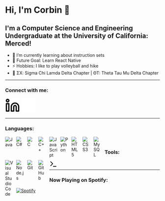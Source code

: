 # Hi, I'm Corbin 👋 

## I'm a Computer Science and Engineering Undergraduate at the University of California: Merced!

- 🌱 I’m currently learning about instruction sets
- 🥅 Future Goal: Learn React Native
- ⚡ Hobbies: I like to play volleyball and hike
- 🤝 ΣΧ: Sigma Chi Lamda Delta Chapter | ΘΤ: Theta Tau Mu Delta Chapter

---

### Connect with me:

[![website](./img/linkedin-light.svg)](https://linkedin.com/in/corbin-ward#gh-light-mode-only)
[![website](./img/linkedin-dark.svg)](https://linkedin.com/in/corbin-ward#gh-dark-mode-only)

---

### Languages:

<img align="left" alt="Java" width="26px" src="https://cdn.jsdelivr.net/npm/react-devicon@0.1.9/java/original/JavaOriginal.svg" style="padding-right:10px;" />
<img align="left" alt="C#" width="26px" src="https://cdn.jsdelivr.net/npm/react-devicon@0.1.9/csharp/original/CsharpOriginal.svg" style="padding-right:10px;" />
<img align="left" alt="C" width="26px" src="https://cdn.jsdelivr.net/npm/react-devicon@0.1.9/c/original/COriginal.svg" style="padding-right:10px;" />
<img align="left" alt="C++" width="26px" src="https://cdn.jsdelivr.net/npm/react-devicon@0.1.9/cplusplus/original/CplusplusOriginal.svg" style="padding-right:10px;" />
<img align="left" alt="JavaScript" width="26px" src="https://cdn.jsdelivr.net/gh/devicons/devicon/icons/javascript/javascript-original.svg" style="padding-right:10px;" />
<img align="left" alt="Python" width="26px" src="https://cdn.jsdelivr.net/npm/react-devicon@0.1.9/python/original/PythonOriginal.svg" style="padding-right:10px;" />
<img align="left" alt="HTML5" width="26px" src="https://cdn.jsdelivr.net/gh/devicons/devicon/icons/html5/html5-original.svg" style="padding-right:10px;" />
<img align="left" alt="CSS3" width="26px" src="https://cdn.jsdelivr.net/gh/devicons/devicon/icons/css3/css3-original.svg" style="padding-right:10px;" />
<img align="left" alt="MySQL" width="26px" src="https://cdn.jsdelivr.net/gh/devicons/devicon/icons/mysql/mysql-original.svg" style="padding-right:10px;" />

<br />

### Tools:

<img align="left" alt="Visual Studio Code" width="26px" src="https://cdn.jsdelivr.net/gh/devicons/devicon/icons/vscode/vscode-original.svg" style="padding-right:10px;" />
<img align="left" alt="Node.js" width="26px" src="https://cdn.jsdelivr.net/gh/devicons/devicon/icons/nodejs/nodejs-original.svg" style="padding-right:10px;" />
<img align="left" alt="Git" width="26px" src="https://cdn.jsdelivr.net/gh/devicons/devicon/icons/git/git-original.svg" style="padding-right:10px;" />
<img align="left" alt="GitHub" width="26px" src="https://user-images.githubusercontent.com/3369400/139447912-e0f43f33-6d9f-45f8-be46-2df5bbc91289.png" style="padding-right:10px;" />
<img align="left" alt="Terminal" width="26px" src="./img/terminal-light.svg" />

<br />

---

### Now Playing on Spotify:

[![Spotify](https://novatorem-corndogward.vercel.app/api/spotify)](https://open.spotify.com/user/11msqe3izp6jn25kumh8c00sm)



</details>

[website]: https://corbinward.myportfolio.com
[linkedin]: https://linkedin.com/in/corbin-ward

